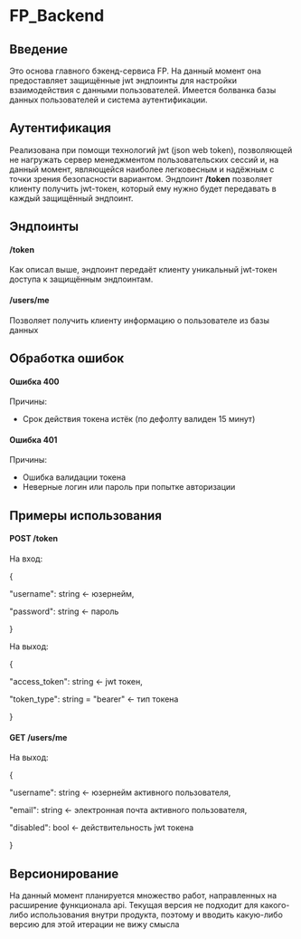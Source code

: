 # FP_Backend
## Введение
Это основа главного бэкенд-сервиса FP. На данный момент она предоставляет защищённые jwt эндпоинты для настройки взаимодействия с данными пользователей. Имеется болванка базы данных пользователей и система аутентификации.

## Аутентификация
Реализована при помощи технологий jwt (json web token), позволяющей не нагружать сервер менеджментом пользовательских сессий и, на данный момент, являющейся наиболее легковесным и надёжным с точки зрения безопасности вариантом. 
Эндпоинт **/token** позволяет клиенту получить jwt-токен, который ему нужно будет передавать в каждый защищённый эндпоинт.

## Эндпоинты 
#### **/token**
Как описал выше, эндпоинт передаёт клиенту уникальный jwt-токен доступа к защищённым эндпоинтам.
#### **/users/me**
Позволяет получить клиенту информацию о пользователе из базы данных

## Обработка ошибок
#### Ошибка 400
Причины:
* Срок действия токена истёк (по дефолту валиден 15 минут)

#### Ошибка 401
Причины:
* Ошибка валидации токена
* Неверные логин или пароль при попытке авторизации

## Примеры использования
#### POST /token
На вход:

{

   "username": string <- юзернейм,
  
   "password": string <- пароль
  
}

На выход:

{

   "access_token": string <- jwt токен,
  
   "token_type": string = "bearer" <- тип токена
  
}

#### GET /users/me
На выход:

{

   "username": string <- юзернейм активного пользователя,
  
   "email": string <- электронная почта активного пользователя,
  
   "disabled": bool <- действительность jwt токена
  
}

## Версионирование
На данный момент планируется множество работ, направленных на расширение функционала api. Текущая версия не подходит для какого-либо использования внутри продукта, поэтому и вводить какую-либо версию для этой итерации не вижу смысла

